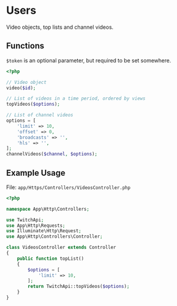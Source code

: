 # Users

Video objects, top lists and channel videos.

## Functions

```$token``` is an optional parameter, but required to be set somewhere.

```php
<?php

// Video object
video($id);

// List of videos in a time period, ordered by views
topVideos($options);

// List of channel videos
options = [
    'limit' => 10,
    'offset' => 0,
    'broadcasts' => '',
    'hls' => '',
];
channelVideos($channel, $options);

```

## Example Usage

File: ```app/Https/Controllers/VideosController.php```

```php
<?php

namespace App\Http\Controllers;

use TwitchApi;
use App\Http\Requests;
use Illuminate\Http\Request;
use App\Http\Controllers\Controller;

class VideosController extends Controller
{
    public function topList()
    {
        $options = [
            'limit' => 10,
        ];
        return TwitchApi::topVideos($options);
    }
}
```
